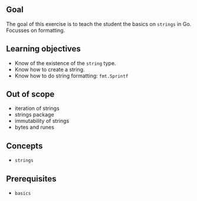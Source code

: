 ## Goal

The goal of this exercise is to teach the student the basics on `strings` in Go. Focusses on formatting.

## Learning objectives

- Know of the existence of the `string` type.
- Know how to create a string.
- Know how to do string formatting: `fmt.Sprintf`

## Out of scope

- iteration of strings
- strings package
- immutability of strings
- bytes and runes

## Concepts

- `strings`

## Prerequisites

- `basics`
